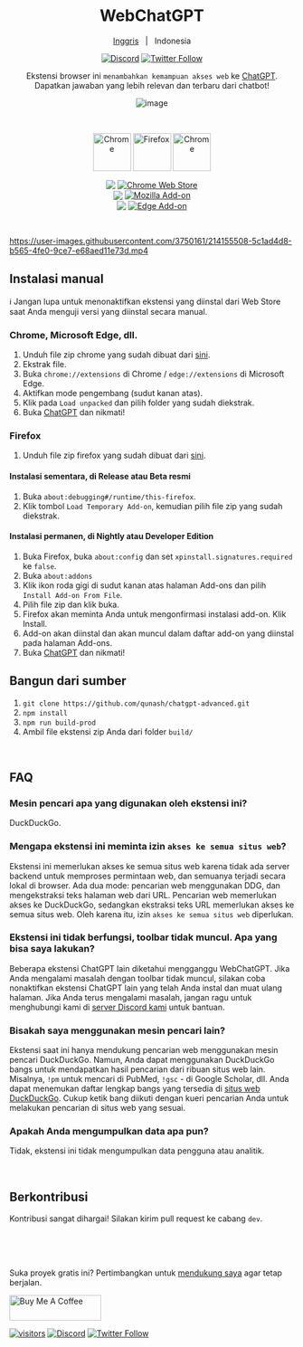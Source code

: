 [link-chrome]: https://chrome.google.com/webstore/detail/chatgpt-advanced/lpfemeioodjbpieminkklglpmhlngfcn 'Chrome Web Store'
[link-firefox]: https://addons.mozilla.org/en-US/firefox/addon/web-chatgpt/ 'Firefox Add-ons'
[link-edge]: https://microsoftedge.microsoft.com/addons/detail/arxivutils/flahobhjikkpnpohomeckhdjjkkkkmoc/ 'Edge Add-ons'

<div align="center">
<h1>WebChatGPT</h1>


[Inggris](README.md) &nbsp;&nbsp;|&nbsp;&nbsp; Indonesia  
  
  
[![Discord](https://img.shields.io/discord/1060110102188797992?color=green&label=Gabung%20server&logo=discord)](https://discord.gg/nmCjvyVpnB) [![Twitter Follow](https://img.shields.io/twitter/follow/hahahahohohe?label=ikuti%20saya&style=social)](https://twitter.com/hahahahohohe)

  
Ekstensi browser ini `menambahkan kemampuan akses web` ke [ChatGPT](https://chat.openai.com/). Dapatkan jawaban yang lebih relevan dan terbaru dari chatbot!

![image](https://user-images.githubusercontent.com/3750161/214144292-4fb34667-015a-43f3-906d-1d2d065d67f0.png)


<br>

[<img src="https://user-images.githubusercontent.com/3750161/214147732-c75e96a4-48a4-4b64-b407-c2402e899a75.PNG" height="67" alt="Chrome" valign="middle">][link-chrome] [<img src="https://user-images.githubusercontent.com/3750161/214148610-acdef778-753e-470e-8765-6cc97bca85ed.png" height="67" alt="Firefox" valign="middle">][link-firefox] [<img src="https://user-images.githubusercontent.com/3750161/233201810-d1026855-0482-44c8-b1ec-c7247134473e.png" height="67" alt="Chrome" valign="middle">][link-edge]


[<img valign="middle" src="https://img.shields.io/chrome-web-store/v/lpfemeioodjbpieminkklglpmhlngfcn.svg">][link-chrome] [<img valign="middle" alt="Chrome Web Store" src="https://img.shields.io/chrome-web-store/users/lpfemeioodjbpieminkklglpmhlngfcn?color=blue">][link-chrome]
<br>
[<img valign="middle" src="https://img.shields.io/amo/v/web-chatgpt">][link-firefox]
[<img valign="middle" alt="Mozilla Add-on" src="https://img.shields.io/amo/users/web-chatgpt">][link-firefox]
<br>
[<img valign="middle" src="https://img.shields.io/badge/dynamic/json?label=edge%20add-on&prefix=v&query=%24.version&url=https%3A%2F%2Fmicrosoftedge.microsoft.com%2Faddons%2Fgetproductdetailsbycrxid%2Fflahobhjikkpnpohomeckhdjjkkkkmoc">][link-edge]
[<img valign="middle" alt="Edge Add-on" src="https://img.shields.io/badge/dynamic/json?label=users&query=%24.activeInstallCount&url=https%3A%2F%2Fmicrosoftedge.microsoft.com%2Faddons%2Fgetproductdetailsbycrxid%2Fflahobhjikkpnpohomeckhdjjkkkkmoc">][link-edge]
</div>
<br>

https://user-images.githubusercontent.com/3750161/214155508-5c1ad4d8-b565-4fe0-9ce7-e68aed11e73d.mp4


## Instalasi manual

  ℹ️ Jangan lupa untuk menonaktifkan ekstensi yang diinstal dari Web Store saat Anda menguji versi yang diinstal secara manual.
  
  ### Chrome, Microsoft Edge, dll.
  1. Unduh file zip chrome yang sudah dibuat dari [sini](build).
  2. Ekstrak file.
  3. Buka `chrome://extensions` di Chrome / `edge://extensions` di Microsoft Edge.
  4. Aktifkan mode pengembang (sudut kanan atas).
  5. Klik pada `Load unpacked` dan pilih folder yang sudah diekstrak.
  6. Buka [ChatGPT](https://chat.openai.com/chat/) dan nikmati!

  ### Firefox
  1. Unduh file zip firefox yang sudah dibuat dari [sini](build).
  
  #### Instalasi sementara, di Release atau Beta resmi
  1. Buka `about:debugging#/runtime/this-firefox`.
  2. Klik tombol `Load Temporary Add-on`, kemudian pilih file zip yang sudah diekstrak.

  #### Instalasi permanen, di Nightly atau Developer Edition
  1. Buka Firefox, buka `about:config` dan set `xpinstall.signatures.required` ke `false`.
  2. Buka `about:addons`
  3. Klik ikon roda gigi di sudut kanan atas halaman Add-ons dan pilih `Install Add-on From File`.
  4. Pilih file zip dan klik buka.
  5. Firefox akan meminta Anda untuk mengonfirmasi instalasi add-on. Klik Install.
  6. Add-on akan diinstal dan akan muncul dalam daftar add-on yang diinstal pada halaman Add-ons.
  7. Buka [ChatGPT](https://chat.openai.com/chat/) dan nikmati!


## Bangun dari sumber

1. `git clone https://github.com/qunash/chatgpt-advanced.git`
2. `npm install`
3. `npm run build-prod`
4. Ambil file ekstensi zip Anda dari folder `build/`

<br>

## FAQ

### Mesin pencari apa yang digunakan oleh ekstensi ini?
DuckDuckGo.

### Mengapa ekstensi ini meminta izin `akses ke semua situs web`?
Ekstensi ini memerlukan akses ke semua situs web karena tidak ada server backend untuk memproses permintaan web, dan semuanya terjadi secara lokal di browser. Ada dua mode: pencarian web menggunakan DDG, dan mengekstraksi teks halaman web dari URL. Pencarian web memerlukan akses ke DuckDuckGo, sedangkan ekstraksi teks URL memerlukan akses ke semua situs web. Oleh karena itu, izin `akses ke semua situs web` diperlukan.

### Ekstensi ini tidak berfungsi, toolbar tidak muncul. Apa yang bisa saya lakukan?
Beberapa ekstensi ChatGPT lain diketahui mengganggu WebChatGPT. Jika Anda mengalami masalah dengan toolbar tidak muncul, silakan coba nonaktifkan ekstensi ChatGPT lain yang telah Anda instal dan muat ulang halaman. Jika Anda terus mengalami masalah, jangan ragu untuk menghubungi kami di [server Discord kami](https://discord.gg/nmCjvyVpnB) untuk bantuan.

### Bisakah saya menggunakan mesin pencari lain?
Ekstensi saat ini hanya mendukung pencarian web menggunakan mesin pencari DuckDuckGo. Namun, Anda dapat menggunakan DuckDuckGo bangs untuk mendapatkan hasil pencarian dari ribuan situs web lain. Misalnya, `!pm` untuk mencari di PubMed, `!gsc` - di Google Scholar, dll. Anda dapat menemukan daftar lengkap bangs yang tersedia di [situs web DuckDuckGo](https://duckduckgo.com/bangs). Cukup ketik bang diikuti dengan kueri pencarian Anda untuk melakukan pencarian di situs web yang sesuai.

### Apakah Anda mengumpulkan data apa pun?
Tidak, ekstensi ini tidak mengumpulkan data pengguna atau analitik.

<br>

## Berkontribusi

Kontribusi sangat dihargai! Silakan kirim pull request ke cabang `dev`.

<br><br><br>


Suka proyek gratis ini? Pertimbangkan untuk [mendukung saya](https://www.buymeacoffee.com/anzorq) agar tetap berjalan.

[<a href="https://www.buymeacoffee.com/anzorq" target="_blank"><img src="https://cdn.buymeacoffee.com/buttons/v2/default-yellow.png" height="45px" width="162px" alt="Buy Me A Coffee"></a>](https://www.buymeacoffee.com/anzorq)

[![visitors](https://visitor-badge.glitch.me/badge?page_id=qunash/chatgpt-advanced)](https://visitor-badge.glitch.me) [![Discord](https://img.shields.io/discord/1060110102188797992?color=green&label=Join%20server&logo=discord)](https://discord.gg/nmCjvyVpnB) [![Twitter Follow](https://img.shields.io/twitter/follow/hahahahohohe?label=follow%20me&style=social)](https://twitter.com/hahahahohohe)
